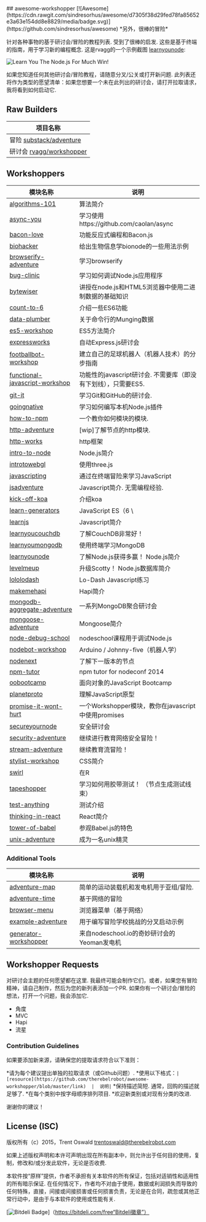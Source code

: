 <div class="github-widget" data-repo="therebelrobot/awesome-workshopper"></div>
## awesome-workshopper [![Awesome](https://cdn.rawgit.com/sindresorhus/awesome/d7305f38d29fed78fa85652e3a63e154dd8e8829/media/badge.svg)](https://github.com/sindresorhus/awesome)
*另外，很棒的冒险*

 针对各种事物的基于研讨会/冒险的教程列表.  受到了很棒的启发.  这些是基于终端的指南，用于学习新的编程概念.  这是rvagg的一个示例截图 [learnyounode](https://github.com/workshopper/learnyounode):

![Learn You The Node.js For Much Win!](https://raw.github.com/rvagg/learnyounode/master/learnyounode.png)

 如果您知道任何其他研讨会/冒险教程，请随意分叉/公关或打开新问题.  此列表还将作为类型的愿望清单：如果您想要一个未在此列出的研讨会，请打开拉取请求，我将看到如何启动它. 

## Raw Builders
 |  项目名称|
| ------------- |
 |  冒险 [substack/adventure](https://github.com/substack/adventure)|
 |  研讨会 [rvagg/workshopper](https://github.com/workshopper/workshopper) |

## Workshoppers
 |  模块名称|  说明|
| ------------- | ------------- |
| [algorithms-101](https://github.com/linclark/algorithms-101)  |  算法简介|
| [async-you](https://github.com/bulkan/async-you)  |  学习使用https://github.com/caolan/async |
| [bacon-love](https://github.com/mikaelbr/bacon-love)  |  功能反应式编程和Bacon.js |
| [biohacker](https://github.com/bionode/biohacker)  |  给出生物信息学bionode的一些用法示例
| [browserify-adventure](https://github.com/substack/browserify-adventure)  |  学习browserify |
| [bug-clinic](https://github.com/othiym23/bug-clinic)  |  学习如何调试Node.js应用程序
| [bytewiser](https://github.com/maxogden/bytewiser)  |  讲授在node.js和HTML5浏览器中使用二进制数据的基础知识
| [count-to-6](https://github.com/domenic/count-to-6)  |  介绍一些ES6功能|
| [data-plumber](https://github.com/maxogden/data-plumber)  |  关于命令行的Munging数据|
| [es5-workshop](https://github.com/timoxley/es5-workshop)  |  ES5方法简介|
| [expressworks](https://github.com/azat-co/expressworks)  |  自动Express.js研讨会|
| [footballbot-workshop](https://github.com/alanshaw/footballbot-workshop)  |  建立自己的足球机器人（机器人技术）的分步指南|
| [functional-javascript-workshop](https://github.com/timoxley/functional-javascript-workshop)  |  功能性的javascript研讨会.  不需要库（即没有下划线），只需要ES5.  |
| [git-it](https://github.com/jlord/git-it)  |  学习Git和GitHub的研讨会.  |
| [goingnative](https://github.com/workshopper/goingnative)  |  学习如何编写本机Node.js插件|
| [how-to-npm](https://github.com/npm/how-to-npm)  |  一个教你如何模块的模块.  |
| [http-adventure](https://github.com/yoshuawuyts/http-adventure)  |  [wip]了解节点的http模块.  |
| [http-works](https://github.com/Raynos/http-works)  |  http框架|
| [intro-to-node](https://github.com/sherodtaylor/intro-to-node)  |  Node.js简介|
| [introtowebgl](https://github.com/alexmackey/IntroToWebGLWithThreeJS)  |  使用three.js |来介绍WebGL
| [javascripting](https://github.com/sethvincent/javascripting)  |  通过在终端冒险来学习JavaScript
| [jsadventure](https://github.com/mk30/jsadventure)  |  Javascript简介.  无需编程经验.  |
| [kick-off-koa](https://github.com/koajs/kick-off-koa)  |  介绍koa
| [learn-generators](https://github.com/isRuslan/learn-generators)  |  JavaScript ES（6 \ | 2015）生成器讲师.  在实践中学习.  ：金属：|
| [learnjs](https://github.com/mikeal/learnjs)  |  Javascript简介|
| [learnyoucouchdb](https://github.com/robertkowalski/learnyoucouchdb)  |  了解CouchDB非常好！  |
| [learnyoumongodb](https://github.com/braz/learnyoumongodb)  |  使用终端学习MongoDB |
| [learnyounode](https://github.com/workshopper/learnyounode)  |  了解Node.js获得多赢！  Node.js简介|
| [levelmeup](https://github.com/workshopper/levelmeup)  |  升级Scotty！  Node.js数据库简介|
| [lololodash](https://github.com/mdunisch/lololodash)  |  Lo-Dash Javascript练习|
| [makemehapi](https://github.com/nvcexploder/makemehapi)  |  Hapi简介|
| [mongodb-aggregate-adventure](https://github.com/braz/mongodb-aggregate-adventure)  |  一系列MongoDB聚合研讨会|
| [mongoose-adventure](https://github.com/wearefractal/mongoose-adventure)  |  Mongoose简介|
| [node-debug-school](https://github.com/joyent/node-debug-school)  |  nodeschool课程用于调试Node.js |
| [nodebot-workshop](https://github.com/tableflip/nodebot-workshop)  |  Arduino / Johnny-five（机器人学）|
| [nodenext](https://github.com/geek/nodenext)  |  了解下一版本的节点|
| [npm-tutor](https://github.com/timoxley/npm-tutor)  |  npm tutor for nodeconf 2014
| [oobootcamp](https://github.com/winsonwq/OOBootcamp.js)  |  面向对象的JavaScript Bootcamp |
| [planetproto](https://github.com/sporto/planetproto)  |  理解JavaScript原型|
| [promise-it-wont-hurt](https://github.com/stevekane/promise-it-wont-hurt)  |  一个Workshopper模块，教你在javascript中使用promises |
| [secureyournode](https://github.com/someoneweird/secureyournode)  |  安全研讨会|
| [security-adventure](https://github.com/toolness/security-adventure)  |  继续进行教育网络安全冒险！  |
| [stream-adventure](https://github.com/substack/stream-adventure)  |  继续教育流冒险！  |
| [stylist-workshop](https://github.com/alanshaw/stylist)  |  CSS简介|
| [swirl](https://github.com/swirldev/swirl)  |  在R |中学习统计计算和图形编程语言R.
| [tapeshopper](https://github.com/tomgco/tapeshopper)  |  学习如何用胶带测试！  （节点生成测试线束）|
| [test-anything](https://github.com/finnp/test-anything)  |  测试介绍|
| [thinking-in-react](https://github.com/asbjornenge/thinking-in-react)  |  React简介|
| [tower-of-babel](https://github.com/yosuke-furukawa/tower-of-babel)  |  参观Babel.js的特色
| [unix-adventure](https://github.com/substack/unix-adventure)  |  成为一名unix精灵|

### Additional Tools
 |  模块名称|  说明|
| ------------- | ------------- |
| [adventure-map](https://github.com/timoxley/adventure-map)  |  简单的运动装载机和发电机用于亚组/冒险.  |
| [adventure-time](https://github.com/maxogden/adventure-time)  |  基于网络的冒险|
| [browser-menu](https://www.npmjs.com/package/browser-menu)  |  浏览器菜单（基于网络）|
| [example-adventure](https://github.com/substack/example-adventure)  |  用于编写冒险学校挑战的分叉启动示例|
| [generator-workshopper](https://github.com/mindcookin/generator-workshopper)  |  来自nodeschool.io的奇妙研讨会的Yeoman发电机

## Workshopper Requests
 对研讨会主题的任何愿望都在这里.  我最终可能会制作它们，或者，如果您有冒险精神，请自己制作，然后为您的新列表添加一个PR.  如果你有一个研讨会/冒险的想法，打开一个问题，我会添加它.

- 角度
-  MVC
- Hapi
- 流星

### Contribution Guidelines
如果要添加新来源，请确保您的提取请求符合以下准则：

*请为每个建议提出单独的拉取请求（或Github问题）.
*使用以下格式：`| [resource](https://github.com/therebelrobot/awesome-workshopper/blob/master/link)  |  说明|`
 *保持描述简短.  通常，回购的描述就足够了.
*在每个类别中按字母顺序排列项目.
*欢迎新类别或对现有分类的改进.

谢谢你的建议！

## License (ISC)

版权所有（c）2015，Trent Oswald <trentoswald@therebelrobot.com>

如果上述版权声明和本许可声明出现在所有副本中，则允许出于任何目的使用，复制，修改和/或分发此软件，无论是否收费.

 本软件按“原样”提供，作者不承担有关本软件的所有保证，包括对适销性和适用性的所有暗示保证.  在任何情况下，作者均不对由于使用，数据或利润损失而导致的任何特殊，直接，间接或间接损害或任何损害负责，无论是在合同，疏忽或其他正常行动中，是由于与本软件的使用或性能有关.


[![Bitdeli Badge](https://d2weczhvl823v0.cloudfront.net/therebelrobot/awesome-workshopper/trend.png)]（https://bitdeli.com/free“Bitdeli徽章”）
